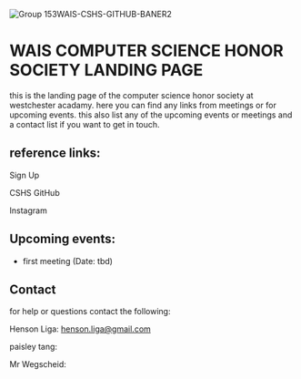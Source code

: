 
 ![Group 153WAIS-CSHS-GITHUB-BANER2](https://github.com/WAIScshs/waiscshs.github.io/assets/159191993/1fe92da0-9e86-4854-b2a1-99988a4ce6b2)

 
 # WAIS COMPUTER SCIENCE HONOR SOCIETY LANDING PAGE #

this is the landing page of the computer science honor society at westchester acadamy. here you can find any links from meetings or for upcoming events. this also list any of the upcoming events or meetings and a contact list if you want to get in touch.

## **reference links:** ##

Sign Up

CSHS GitHub

Instagram


## **Upcoming events:** ##

- first meeting (Date: tbd)


## **Contact** ##

for help or questions contact the following:

Henson Liga: henson.liga@gmail.com

paisley tang:

Mr Wegscheid:
